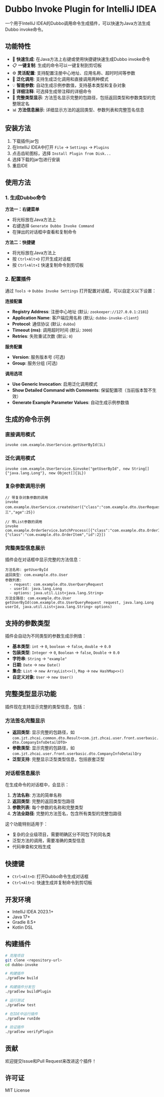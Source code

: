# Dubbo Invoke Plugin for IntelliJ IDEA

<!-- Plugin description -->
一个用于IntelliJ IDEA的Dubbo调用命令生成插件，可以快速为Java方法生成Dubbo invoke命令。

## 功能特性

- 🚀 **快速生成**: 在Java方法上右键或使用快捷键快速生成Dubbo invoke命令
- 📋 **一键复制**: 生成的命令可以一键复制到剪切板
- ⚙️ **灵活配置**: 支持配置注册中心地址、应用名称、超时时间等参数
- 🔧 **泛化调用**: 支持生成泛化调用和直接调用两种模式
- 💡 **智能参数**: 自动生成示例参数值，支持基本类型和复杂对象
- 📝 **详细注释**: 可选择生成带注释的详细命令
- 🎯 **完整类型显示**: 方法签名显示完整的包路径，包括返回类型和参数类型的完整限定名
- 📊 **方法信息展示**: 详细显示方法的返回类型、参数列表和完整签名信息
<!-- Plugin description end -->

## 安装方法

1. 下载插件jar包
2. 在IntelliJ IDEA中打开 `File` -> `Settings` -> `Plugins`
3. 点击齿轮图标，选择 `Install Plugin from Disk...`
4. 选择下载的jar包进行安装
5. 重启IDE

## 使用方法

### 1. 生成Dubbo命令

**方法一：右键菜单**
- 将光标放在Java方法上
- 右键选择 `Generate Dubbo Invoke Command`
- 在弹出的对话框中查看和复制命令

**方法二：快捷键**
- 将光标放在Java方法上
- 按 `Ctrl+Alt+D` 打开生成对话框
- 按 `Ctrl+Alt+I` 快速复制命令到剪切板

### 2. 配置插件

通过 `Tools` -> `Dubbo Invoke Settings` 打开配置对话框，可以自定义以下设置：

**连接配置**
- **Registry Address**: 注册中心地址 (默认: `zookeeper://127.0.0.1:2181`)
- **Application Name**: 客户端应用名称 (默认: `dubbo-invoke-client`)
- **Protocol**: 通信协议 (默认: `dubbo`)
- **Timeout (ms)**: 调用超时时间 (默认: `3000`)
- **Retries**: 失败重试次数 (默认: `0`)

**服务配置**
- **Version**: 服务版本号 (可选)
- **Group**: 服务分组 (可选)

**调用选项**
- **Use Generic Invocation**: 启用泛化调用模式
- **Show Detailed Command with Comments**: 保留配置项（当前版本暂不生效）
- **Generate Example Parameter Values**: 自动生成示例参数值

## 生成的命令示例

### 直接调用模式
```
invoke com.example.UserService.getUserById(1L)
```

### 泛化调用模式
```
invoke com.example.UserService.$invoke("getUserById", new String[]{"java.lang.Long"}, new Object[]{1L})
```

### 复杂参数调用示例
```
// 带复杂对象参数的调用
invoke com.example.UserService.createUser({"class":"com.example.dto.UserRequest","name":"张三","age":25})

// 带List参数的调用
invoke com.example.OrderService.batchProcess([{"class":"com.example.dto.OrderItem","id":1},{"class":"com.example.dto.OrderItem","id":2}])
```

### 完整类型信息展示
插件会在对话框中显示完整的方法信息：
```
方法名称: getUserById
返回类型: com.example.dto.User
参数列表: 
  - request: com.example.dto.UserQueryRequest
  - userId: java.lang.Long
  - options: java.util.List<java.lang.String>
方法全路径: com.example.dto.User getUserById(com.example.dto.UserQueryRequest request, java.lang.Long userId, java.util.List<java.lang.String> options)
```

## 支持的参数类型

插件会自动为不同类型的参数生成示例值：

- **基本类型**: `int` -> `0`, `boolean` -> `false`, `double` -> `0.0`
- **包装类型**: `Integer` -> `0`, `Boolean` -> `false`, `Double` -> `0.0`
- **字符串**: `String` -> `"example"`
- **日期**: `Date` -> `new Date()`
- **集合**: `List` -> `new ArrayList<>()`, `Map` -> `new HashMap<>()`
- **自定义对象**: `User` -> `new User()`

## 完整类型显示功能

插件现在支持显示完整的类型信息，包括：

### 方法签名完整显示
- **返回类型**: 显示完整的包路径，如 `com.jzt.zhcai.common.dto.Result<com.jzt.zhcai.user.front.userbasic.dto.CompanyInfoDetailDTO>`
- **参数类型**: 显示完整的包路径，如 `com.jzt.zhcai.user.front.userbasic.dto.CompanyInfoDetailQry`
- **泛型支持**: 完整显示泛型类型信息，包括嵌套泛型

### 对话框信息展示
在生成命令的对话框中，会显示：
1. **方法名称**: 方法的简单名称
2. **返回类型**: 完整的返回类型包路径
3. **参数列表**: 每个参数的名称和完整类型
4. **方法全路径**: 完整的方法签名，包含所有类型的完整包路径

这个功能特别适用于：
- 复杂的企业级项目，需要明确区分不同包下的同名类
- 泛型方法的调用，需要准确的类型信息
- 代码审查和文档生成

## 快捷键

- `Ctrl+Alt+D`: 打开Dubbo命令生成对话框
- `Ctrl+Alt+I`: 快速生成并复制命令到剪切板

## 开发环境

- IntelliJ IDEA 2023.1+
- Java 17+
- Gradle 8.5+
- Kotlin DSL

## 构建插件

```bash
# 克隆项目
git clone <repository-url>
cd dubbo-invoke

# 构建插件
./gradlew build

# 构建插件分发包
./gradlew buildPlugin

# 运行测试
./gradlew test

# 在IDE中运行插件
./gradlew runIde

# 验证插件
./gradlew verifyPlugin
```

## 贡献

欢迎提交Issue和Pull Request来改进这个插件！

## 许可证

MIT License
